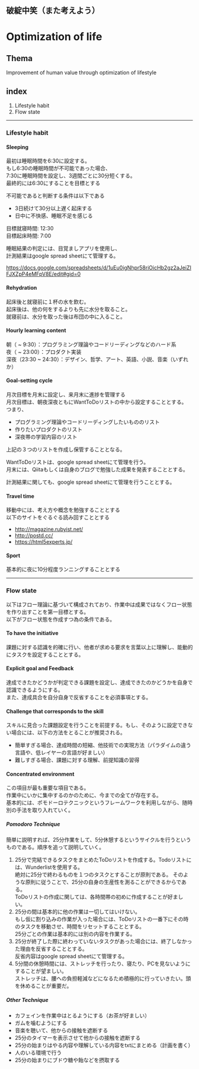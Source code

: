 ## 破綻中笑（また考えよう）

# Optimization of life

## Thema

Improvement of human value through optimization of lifestyle

## index

1. Lifestyle habit
1. Flow state

-------------------

### Lifestyle habit

#### Sleeping

最初は睡眠時間を6:30に設定する。  
もし6:30の睡眠時間が不可能であった場合、  
7:30に睡眠時間を設定し、3週間ごとに30分短くする。  
最終的には6:30にすることを目標とする

不可能であると判断する条件は以下である

- 3日続けて30分以上遅く起床する
- 日中に不快感、睡眠不足を感じる

目標就寝時間: 12:30  
目標起床時間: 7:00

睡眠結果の判定には、目覚ましアプリを使用し、  
計測結果はgoogle spread sheetにて管理する。

https://docs.google.com/spreadsheets/d/1uEu0igNhpr58riOicHb2gz2aJeiZIFJXZpP4eMFpV8E/edit#gid=0

#### Rehydration

起床後と就寝前に１杯の水を飲む。  
起床後は、他の何をするよりも先に水分を取ること。  
就寝前は、水分を取った後は布団の中に入ること。

#### Hourly learning content

朝（ ~ 9:30）：プログラミング理論やコードリーディングなどのハード系  
夜（ ~ 23:00）：プロダクト実装  
深夜（23:30 ~ 24:30）：デザイン、哲学、アート、英語、小説、音楽（いずれか）

#### Goal-setting cycle

月次目標を月末に設定し、来月末に進捗を管理する  
月次目標は、朝夜深夜ともにWantToDoリストの中から設定することとする。  
つまり、

- プログラミング理論やコードリーディングしたいもののリスト
- 作りたいプロダクトのリスト
- 深夜帯の学習内容のリスト
 
上記の３つのリストを作成し保管することとなる。

WantToDoリストは、google spread sheetにて管理を行う。  
月末には、Qiitaもしくは自身のブログで勉強した成果を発表することとする。

計測結果に関しても、google spread sheetにて管理を行うこととする。

#### Travel time

移動中には、考え方や概念を勉強することとする  
以下のサイトをぐるぐる読み回すこととする

- http://magazine.rubyist.net/
- http://postd.cc/
- https://html5experts.jp/

#### Sport

基本的に夜に10分程度ランニングすることとする

-------------------

### Flow state

以下はフロー理論に基づいて構成されており、作業中は成果ではなくフロー状態を作り出すことを第一目標とする。  
以下がフロー状態を作成すつ為の条件である。

#### To have the initiative

課題に対する認識を的確に行い、他者が求める要求を言葉以上に理解し、能動的にタスクを設定することとする。

#### Explicit goal and Feedback

達成できたかどうかが判定できる課題を設定し、達成できたのかどうかを自身で認識できるようにする。  
また、達成具合を自分自身で反省することを必須事項とする。

#### Challenge that corresponds to the skill

スキルに見合った課題設定を行うことを前提する。もし、そのように設定できない場合には、以下の方法をとることが推奨される。

- 簡単すぎる場合、達成時間の短縮、他技術での実現方法（パラダイムの違う言語や、低レイヤーの言語が好ましい）
- 難しすぎる場合、課題に対する理解、前提知識の習得

#### Concentrated environment

この項目が最も重要な項目である。  
作業中にいかに集中するのかのために、今までの全てが存在する。  
基本的には、ポモドーロテクニックというフレームワークを利用しながら、随時別の手法を取り入れていく。

##### Pomodoro Technique

簡単に説明すれば、25分作業をして、5分休憩するというサイクルを行うというものである。順序を追って説明していく。

1. 25分で完結できるタスクをまとめたToDoリストを作成する。Todoリストには、Wunderlistを使用する。  
絶対に25分で終わるものを１つのタスクとすることが原則である。   そのような原則に従うことで、25分の自身の生産性を測ることができるからである。  
ToDoリストの作成に関しては、各時間帯の初めに作成することが好ましい。
1. 25分の間は基本的に他の作業は一切してはいけない。  
もし仮に割り込みの作業が入った場合には、ToDoリストの一番下にその時のタスクを移動させ、時間をリセットすることとする。  
25分ごとの作業は基本的には別の内容を作業する。
1. 25分が終了した際に終わっていないタスクがあった場合には、終了しなかった理由を反省することとする。  
反省内容はgoogle spread sheetにて管理する。
1. 5分間の休憩時間には、ストレッチを行ったり、寝たり、PCを見ないようにすることが望ましい。  
ストレッチは、腰への負担軽減などになるため積極的に行っていきたい。頭を休めることが重要だ。

##### Other Technique

- カフェインを作業中はとるようにする（お茶が好ましい）
- ガムを噛むようにする
- 音楽を聴いて、他からの接触を遮断する
- 25分のタイマーを表示させて他からの接触を遮断する
- 25分の始まりはやる内容や理解している内容をtxtにまとめる（計画を書く）
- 人のいる環境で行う
- 25分の始まりにブドウ糖や飴などを摂取する
